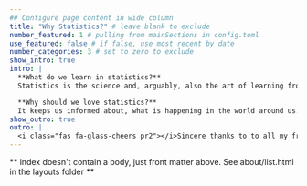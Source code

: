 ```yaml
---
## Configure page content in wide column
title: "Why Statistics?" # leave blank to exclude
number_featured: 1 # pulling from mainSections in config.toml
use_featured: false # if false, use most recent by date
number_categories: 3 # set to zero to exclude
show_intro: true
intro: |
  **What do we learn in statistics?**  
  Statistics is the science and, arguably, also the art of learning from data. As a discipline it is concerned with the collection, analysis, and interpretation of data, as well as the effective communication and presentation of results relying on data.  

  **Why should we love statistics?**  
  It keeps us informed about, what is happening in the world around us. Statistics are important because today we live in the information world and much of this information's are determined mathematically by Statistics Help. It means to be informed correct data and statics concepts are necessary
show_outro: true
outro: |
  <i class="fas fa-glass-cheers pr2"></i>Sincere thanks to to all my friends for contributing ideas and materials to make this web course notes a success.
---
```


** index doesn't contain a body, just front matter above.
See about/list.html in the layouts folder **